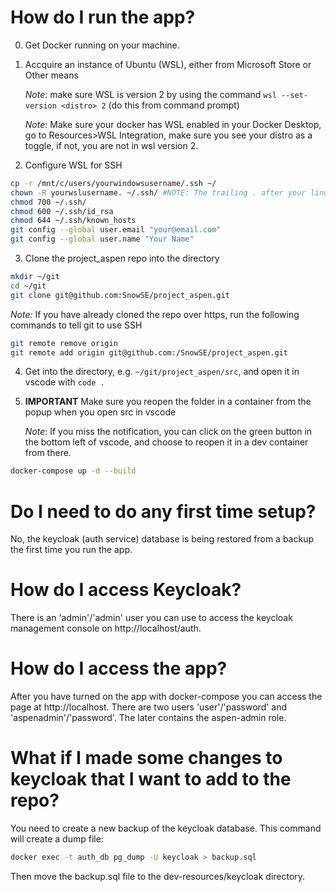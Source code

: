 # How do I run the app?

0. Get Docker running on your machine. 
1. Accquire an instance of Ubuntu (WSL), either from Microsoft Store or Other means

    *Note*: make sure WSL is version 2 by using the command `wsl --set-version <distro> 2` (do this from command prompt)

    *Note*: Make sure your docker has WSL enabled in your Docker Desktop, go to Resources>WSL Integration, make sure you see your distro as a toggle, if not, you are not in wsl version 2.



2. Configure WSL for SSH

```bash
cp -r /mnt/c/users/yourwindowsusername/.ssh ~/
chown -R yourwslusername. ~/.ssh/ #NOTE: The trailing . after your linux user name is IMPORTANT.
chmod 700 ~/.ssh/
chmod 600 ~/.ssh/id_rsa
chmod 644 ~/.ssh/known_hosts
git config --global user.email "your@email.com"
git config --global user.name "Your Name"
```

3. Clone the project_aspen repo into the directory 

```bash
mkdir ~/git
cd ~/git
git clone git@github.com:SnowSE/project_aspen.git
```

*Note:* If you have already cloned the repo over https, run the following commands to tell git to use SSH

```bash
git remote remove origin
git remote add origin git@github.com:/SnowSE/project_aspen.git
```

4. Get into the directory, e.g. `~/git/project_aspen/src`, and open it in vscode with `code .`
5. **IMPORTANT** Make sure you reopen the folder in a container from the popup when you open src in vscode 

    *Note*: If you miss the notification, you can click on the green button in the bottom left of vscode, and choose to reopen it in a dev container from there. 

```bash
docker-compose up -d --build
```

# Do I need to do any first time setup?

No, the keycloak (auth service) database is being restored from a backup the first time you run the app. 

# How do I access Keycloak?

There is an 'admin'/'admin' user you can use to access the keycloak management console on http://localhost/auth.

# How do I access the app?

After you have turned on the app with docker-compose you can access the page at http://localhost. There are two users 'user'/'password' and 'aspenadmin'/'password'. The later contains the aspen-admin role.

# What if I made some changes to keycloak that I want to add to the repo?

You need to create a new backup of the keycloak database. This command will create a dump file:

```bash
docker exec -t auth_db pg_dump -U keycloak > backup.sql
```

Then move the backup.sql file to the dev-resources/keycloak directory.


